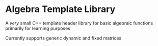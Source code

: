 # Algebra Template Library

A _very_ small C++ template header library for basic algebraic functions primarily for learning purposes
 
Currently supports generic dynamic and fixed matrices
